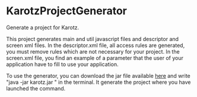 KarotzProjectGenerator
======================

Generate a project for Karotz.

This project generates main and util javascript files and descriptor and screen xml files. 
In the descriptor.xml file, all access rules are generated, you must remove rules which are not necessary for your project.
In the screen.xml file, you find an example of a parameter that the user of your application have to fill to use your application.

To use the generator, you can download the jar file available [here](http://michel-dirix.com/projects/karotz.jar) and write "java -jar karotz.jar <projectName>" in the terminal. It generate the project where you have launched the command.